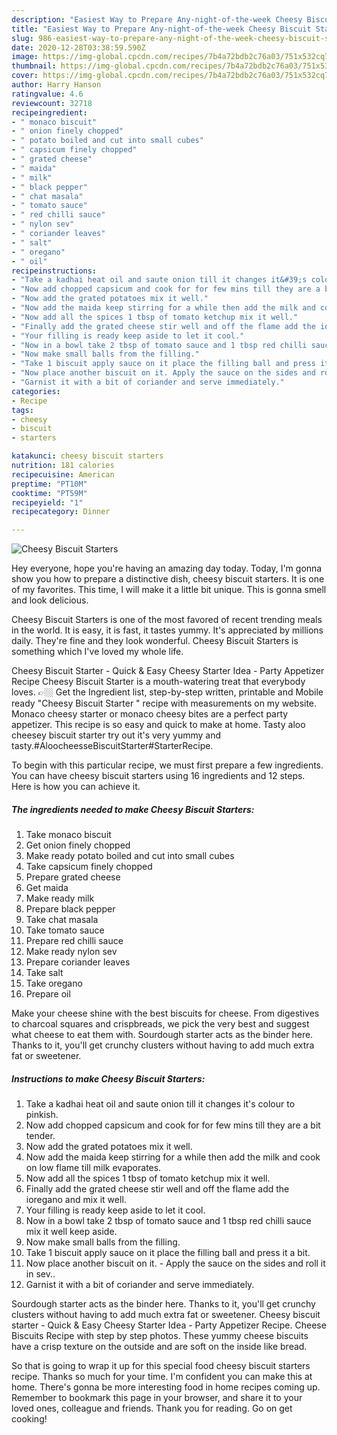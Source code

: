```yaml
---
description: "Easiest Way to Prepare Any-night-of-the-week Cheesy Biscuit Starters"
title: "Easiest Way to Prepare Any-night-of-the-week Cheesy Biscuit Starters"
slug: 986-easiest-way-to-prepare-any-night-of-the-week-cheesy-biscuit-starters
date: 2020-12-28T03:38:59.590Z
image: https://img-global.cpcdn.com/recipes/7b4a72bdb2c76a03/751x532cq70/cheesy-biscuit-starters-recipe-main-photo.jpg
thumbnail: https://img-global.cpcdn.com/recipes/7b4a72bdb2c76a03/751x532cq70/cheesy-biscuit-starters-recipe-main-photo.jpg
cover: https://img-global.cpcdn.com/recipes/7b4a72bdb2c76a03/751x532cq70/cheesy-biscuit-starters-recipe-main-photo.jpg
author: Harry Hanson
ratingvalue: 4.6
reviewcount: 32718
recipeingredient:
- " monaco biscuit"
- " onion finely chopped"
- " potato boiled and cut into small cubes"
- " capsicum finely chopped"
- " grated cheese"
- " maida"
- " milk"
- " black pepper"
- " chat masala"
- " tomato sauce"
- " red chilli sauce"
- " nylon sev"
- " coriander leaves"
- " salt"
- " oregano"
- " oil"
recipeinstructions:
- "Take a kadhai heat oil and saute onion till it changes it&#39;s colour to pinkish."
- "Now add chopped capsicum and cook for for few mins till they are a bit tender."
- "Now add the grated potatoes mix it well."
- "Now add the maida keep stirring for a while then add the milk and cook on low flame till milk evaporates."
- "Now add all the spices 1 tbsp of tomato ketchup mix it well."
- "Finally add the grated cheese stir well and off the flame add the ioregano and mix it well."
- "Your filling is ready keep aside to let it cool."
- "Now in a bowl take 2 tbsp of tomato sauce and 1 tbsp red chilli sauce mix it well keep aside."
- "Now make small balls from the filling."
- "Take 1 biscuit apply sauce on it place the filling ball and press it a bit."
- "Now place another biscuit on it. Apply the sauce on the sides and roll it in sev.."
- "Garnist it with a bit of coriander and serve immediately."
categories:
- Recipe
tags:
- cheesy
- biscuit
- starters

katakunci: cheesy biscuit starters 
nutrition: 181 calories
recipecuisine: American
preptime: "PT10M"
cooktime: "PT59M"
recipeyield: "1"
recipecategory: Dinner

---
```



![Cheesy Biscuit Starters](https://img-global.cpcdn.com/recipes/7b4a72bdb2c76a03/751x532cq70/cheesy-biscuit-starters-recipe-main-photo.jpg)

Hey everyone, hope you're having an amazing day today. Today, I'm gonna show you how to prepare a distinctive dish, cheesy biscuit starters. It is one of my favorites. This time, I will make it a little bit unique. This is gonna smell and look delicious.

Cheesy Biscuit Starters is one of the most favored of recent trending meals in the world. It is easy, it is fast, it tastes yummy. It's appreciated by millions daily. They're fine and they look wonderful. Cheesy Biscuit Starters is something which I've loved my whole life.

Cheesy Biscuit Starter - Quick &amp; Easy Cheesy Starter Idea - Party Appetizer Recipe Cheesy Biscuit Starter is a mouth-watering treat that everybody loves. 👉🏼 Get the Ingredient list, step-by-step written, printable and Mobile ready &#34;Cheesy Biscuit Starter &#34; recipe with measurements on my website. Monaco cheesy starter or monaco cheesy bites are a perfect party appetizer. This recipe is so easy and quick to make at home. Tasty aloo cheesey biscuit starter try out it&#39;s very yummy and tasty.#AloocheesseBiscuitStarter#StarterRecipe.


To begin with this particular recipe, we must first prepare a few ingredients. You can have cheesy biscuit starters using 16 ingredients and 12 steps. Here is how you can achieve it.

<!--inarticleads1-->

##### The ingredients needed to make Cheesy Biscuit Starters:

1. Take  monaco biscuit
1. Get  onion finely chopped
1. Make ready  potato boiled and cut into small cubes
1. Take  capsicum finely chopped
1. Prepare  grated cheese
1. Get  maida
1. Make ready  milk
1. Prepare  black pepper
1. Take  chat masala
1. Take  tomato sauce
1. Prepare  red chilli sauce
1. Make ready  nylon sev
1. Prepare  coriander leaves
1. Take  salt
1. Take  oregano
1. Prepare  oil


Make your cheese shine with the best biscuits for cheese. From digestives to charcoal squares and crispbreads, we pick the very best and suggest what cheese to eat them with. Sourdough starter acts as the binder here. Thanks to it, you&#39;ll get crunchy clusters without having to add much extra fat or sweetener. 

<!--inarticleads2-->

##### Instructions to make Cheesy Biscuit Starters:

1. Take a kadhai heat oil and saute onion till it changes it&#39;s colour to pinkish.
1. Now add chopped capsicum and cook for for few mins till they are a bit tender.
1. Now add the grated potatoes mix it well.
1. Now add the maida keep stirring for a while then add the milk and cook on low flame till milk evaporates.
1. Now add all the spices 1 tbsp of tomato ketchup mix it well.
1. Finally add the grated cheese stir well and off the flame add the ioregano and mix it well.
1. Your filling is ready keep aside to let it cool.
1. Now in a bowl take 2 tbsp of tomato sauce and 1 tbsp red chilli sauce mix it well keep aside.
1. Now make small balls from the filling.
1. Take 1 biscuit apply sauce on it place the filling ball and press it a bit.
1. Now place another biscuit on it. - Apply the sauce on the sides and roll it in sev..
1. Garnist it with a bit of coriander and serve immediately.


Sourdough starter acts as the binder here. Thanks to it, you&#39;ll get crunchy clusters without having to add much extra fat or sweetener. Cheesy biscuit starter - Quick &amp; Easy Cheesy Starter Idea - Party Appetizer Recipe. Cheese Biscuits Recipe with step by step photos. These yummy cheese biscuits have a crisp texture on the outside and are soft on the inside like bread. 

So that is going to wrap it up for this special food cheesy biscuit starters recipe. Thanks so much for your time. I'm confident you can make this at home. There's gonna be more interesting food in home recipes coming up. Remember to bookmark this page in your browser, and share it to your loved ones, colleague and friends. Thank you for reading. Go on get cooking!
